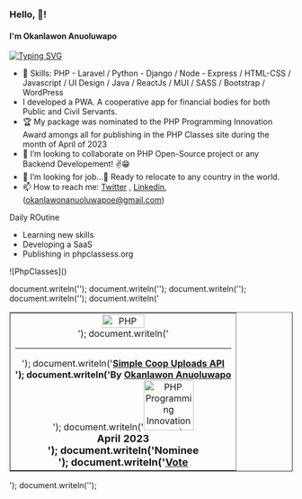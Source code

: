 ### Hello, 👋!

#### I'm Okanlawon Anuoluwapo
 
[![Typing SVG](https://readme-typing-svg.herokuapp.com/?lines=Welcome+to+my+Github+Profile;I'm+a+FullStack+Sofware+Engineer;Experience+Software+Developer;with+more+than+5+years+work+experience;Always+learning+new+things+😃)](https://git.io/typing-svg)


- 🌱 Skills: PHP - Laravel / Python - Django / Node - Express / HTML-CSS / Javascript / UI Design / Java / ReactJs / MUI / SASS / Bootstrap / WordPress 
- I developed a PWA. A cooperative app for financial bodies for both Public and Civil Servants. 
- 🏆 My package was nominated to the PHP Programming Innovation Award amongs all for publishing in the PHP Classes site during the month of April of 2023
- 👯 I’m looking to collaborate on PHP Open-Source project or any Backend Developement! ✌😁
- 🤔 I’m looking for job...🙏 Ready to relocate to any country in the world.
- 📫 How to reach me: [Twitter](https://twitter/tunsabaze) , [Linkedin](https://www.linkedin.com/in/anuoluwapo-okanlawon-30a27b1b5/),  (okanlawonanuoluwapoe@gmail.com) 

Daily ROutine
- Learning new skills
- Developing a SaaS
- Publishing in phpclassess.org

![PhpClasses](<script src="https://www.phpclasses.org/browse/package/12835/format/badge.js"> </script>)



   document.writeln('<table class="framed light" border>');
   document.writeln('<tr>');
   document.writeln('<td align="center"><a href="https://www.phpclasses.org/" title="PHP Classes" alt="PHP Classes"><img src="https://files.phpclasses.org/graphics/phpclasses/logo-small-phpclasses.svg" width="75" height="24" loading="lazy" alt="PHP Classes" style="vertical-align: top"></a><br>');
   document.writeln('<hr>');
   document.writeln('<b><a href="https://www.phpclasses.org/package/12835-PHP-Store-financial-data-in-SQL-server-from-Excel-file.html">Simple Coop Uploads API</a><br>');
   document.writeln('By <a href="https://www.phpclasses.org/browse/author/1608642.html">Okanlawon Anuoluwapo</a></b><br>');
   document.writeln('<a href="https://www.phpclasses.org/award/innovation/"><img src="https://www.phpclasses.org/award/innovation/nominee.gif" width="89" height="89" alt="PHP Programming Innovation award nominee" title="PHP Programming Innovation award nominee" border="0"></a><br><b><span style="font-size: large">April 2023<br>');
   document.writeln('Nominee<br>');
   document.writeln('<a href="https://www.phpclasses.org/vote.html">Vote</a></span></b></td>');
   document.writeln('</tr>');
   document.writeln('</table>');
   document.writeln('');

